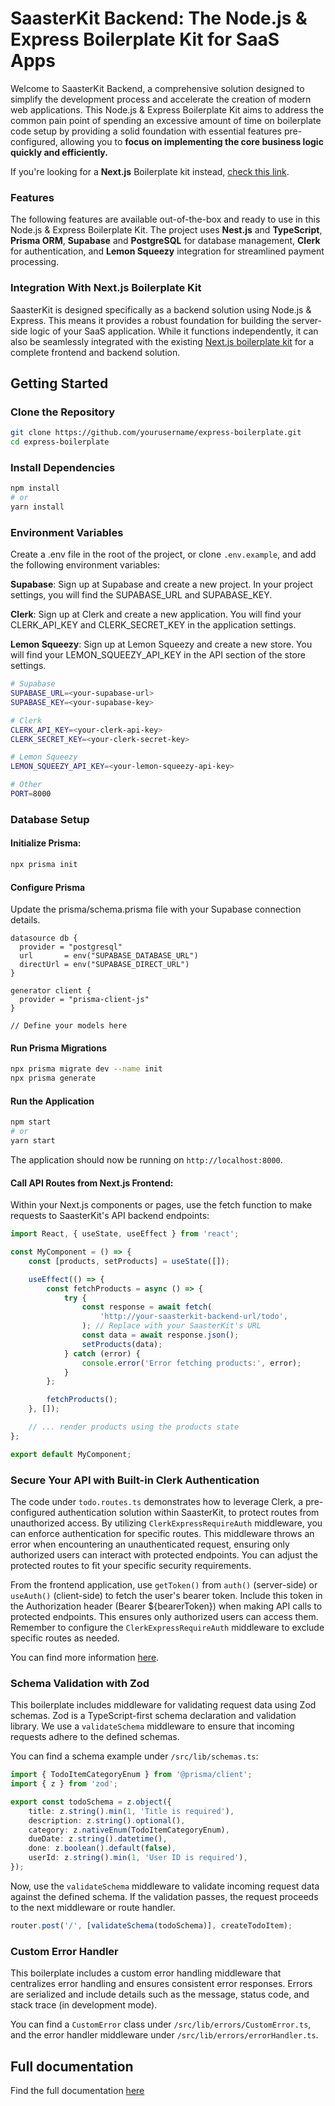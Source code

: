 # SaasterKit Backend: The Node.js & Express Boilerplate Kit for SaaS Apps

Welcome to SaasterKit Backend, a comprehensive solution designed to simplify the development process and accelerate the creation of modern web applications. This Node.js & Express Boilerplate Kit aims to address the common pain point of spending an excessive amount of time on boilerplate code setup by providing a solid foundation with essential features pre-configured, allowing you to **focus on implementing the core business logic quickly and efficiently.**

If you're looking for a **Next.js** Boilerplate kit instead, [check this link](https://saasterkit.vercel.app).

### Features

The following features are available out-of-the-box and ready to use in this Node.js & Express Boilerplate Kit. The project uses **Nest.js** and **TypeScript**, **Prisma ORM**, **Supabase** and **PostgreSQL** for database management, **Clerk** for authentication, and **Lemon Squeezy** integration for streamlined payment processing.

### Integration With Next.js Boilerplate Kit

SaasterKit is designed specifically as a backend solution using Node.js & Express. This means it provides a robust foundation for building the server-side logic of your SaaS application. While it functions independently, it can also be seamlessly integrated with the existing [Next.js boilerplate kit](https://saasterkit.vercel.app) for a complete frontend and backend solution.

## Getting Started

### Clone the Repository

```sh
git clone https://github.com/yourusername/express-boilerplate.git
cd express-boilerplate
```

### Install Dependencies

```sh
npm install
# or
yarn install
```

### Environment Variables

Create a .env file in the root of the project, or clone `.env.example`, and add the following environment variables:

**Supabase**: Sign up at Supabase and create a new project. In your project settings, you will find the SUPABASE_URL and SUPABASE_KEY.

**Clerk**: Sign up at Clerk and create a new application. You will find your CLERK_API_KEY and CLERK_SECRET_KEY in the application settings.

**Lemon Squeezy**: Sign up at Lemon Squeezy and create a new store. You will find your LEMON_SQUEEZY_API_KEY in the API section of the store settings.

```sh
# Supabase
SUPABASE_URL=<your-supabase-url>
SUPABASE_KEY=<your-supabase-key>

# Clerk
CLERK_API_KEY=<your-clerk-api-key>
CLERK_SECRET_KEY=<your-clerk-secret-key>

# Lemon Squeezy
LEMON_SQUEEZY_API_KEY=<your-lemon-squeezy-api-key>

# Other
PORT=8000
```

### Database Setup

#### Initialize Prisma:

```sh
npx prisma init
```

#### Configure Prisma

Update the prisma/schema.prisma file with your Supabase connection details.

```prisma
datasource db {
  provider = "postgresql"
  url       = env("SUPABASE_DATABASE_URL")
  directUrl = env("SUPABASE_DIRECT_URL")
}

generator client {
  provider = "prisma-client-js"
}

// Define your models here
```

#### Run Prisma Migrations

```sh
npx prisma migrate dev --name init
npx prisma generate
```

#### Run the Application

```sh
npm start
# or
yarn start
```

The application should now be running on `http://localhost:8000`.

#### Call API Routes from Next.js Frontend:

Within your Next.js components or pages, use the fetch function to make requests to SaasterKit's API backend endpoints:

```javascript
import React, { useState, useEffect } from 'react';

const MyComponent = () => {
    const [products, setProducts] = useState([]);

    useEffect(() => {
        const fetchProducts = async () => {
            try {
                const response = await fetch(
                    'http://your-saasterkit-backend-url/todo',
                ); // Replace with your SaasterKit's URL
                const data = await response.json();
                setProducts(data);
            } catch (error) {
                console.error('Error fetching products:', error);
            }
        };

        fetchProducts();
    }, []);

    // ... render products using the products state
};

export default MyComponent;
```

### Secure Your API with Built-in Clerk Authentication

The code under `todo.routes.ts` demonstrates how to leverage Clerk, a pre-configured authentication solution within SaasterKit, to protect routes from unauthorized access. By utilizing `ClerkExpressRequireAuth` middleware, you can enforce authentication for specific routes. This middleware throws an error when encountering an unauthenticated request, ensuring only authorized users can interact with protected endpoints. You can adjust the protected routes to fit your specific security requirements.

From the frontend application, use `getToken()` from `auth()` (server-side) or `useAuth()` (client-side) to fetch the user's bearer token. Include this token in the Authorization header (Bearer ${bearerToken}) when making API calls to protected endpoints. This ensures only authorized users can access them. Remember to configure the `ClerkExpressRequireAuth` middleware to exclude specific routes as needed.

You can find more information [here](https://clerk.com/docs/backend-requests/handling/nodejs).

### Schema Validation with Zod

This boilerplate includes middleware for validating request data using Zod schemas. Zod is a TypeScript-first schema declaration and validation library. We use a `validateSchema` middleware to ensure that incoming requests adhere to the defined schemas.

You can find a schema example under `/src/lib/schemas.ts`:

```typescript
import { TodoItemCategoryEnum } from '@prisma/client';
import { z } from 'zod';

export const todoSchema = z.object({
    title: z.string().min(1, 'Title is required'),
    description: z.string().optional(),
    category: z.nativeEnum(TodoItemCategoryEnum),
    dueDate: z.string().datetime(),
    done: z.boolean().default(false),
    userId: z.string().min(1, 'User ID is required'),
});
```

Now, use the `validateSchema` middleware to validate incoming request data against the defined schema. If the validation passes, the request proceeds to the next middleware or route handler.

```typescript
router.post('/', [validateSchema(todoSchema)], createTodoItem);
```

### Custom Error Handler

This boilerplate includes a custom error handling middleware that centralizes error handling and ensures consistent error responses. Errors are serialized and include details such as the message, status code, and stack trace (in development mode).

You can find a `CustomError` class under `/src/lib/errors/CustomError.ts`, and the error handler middleware under `/src/lib/errors/errorHandler.ts`.

## Full documentation

Find the full documentation [here](https://saasterkit.vercel.app/docs)
